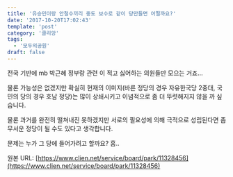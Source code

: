 ```yaml
---
title: '유승민이랑 안철수끼리 중도 보수로 같이 당만들면 어떨까요?'
date: '2017-10-20T17:02:43'
template: 'post'
category: '클리앙'
tags: 
  - '모두의공원'
draft: false
---
```


전국 기반에 mb 박근혜 정부랑 관련 이 적고 싫어하는 의원들만 모으는 거죠...

  

물론 가능성은 없겠지만 확실히 현재의 이미지(바른 정당의 경우 자유한국당 2중대, 국민의 당의 경우 호남 정당)는 많이 상쇄시키고 이념적으로 좀 더 뚜렷해지지 않을 까 싶습니다.

  

물론 과거를 완전히 떨쳐내진 못하겠지만 서로의 필요성에 의해 극적으로 성립된다면 좀 무서운 정당이 될 수도 있다고 생각합니다.

  

문제는 누가 그 당에 들어가려고 할까요? 흠..

원본 URL: [https://www.clien.net/service/board/park/11328456](https://www.clien.net/service/board/park/11328456)